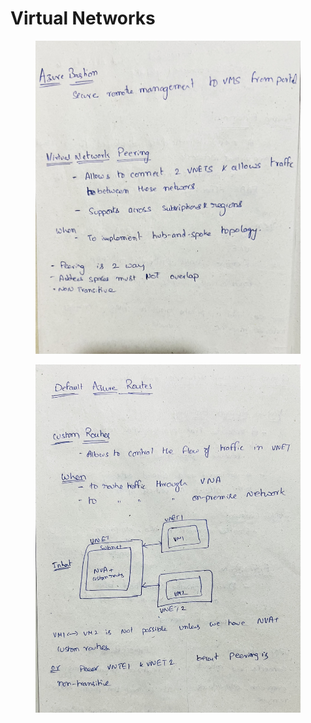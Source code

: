 # Virtual Networks

<figure><img src="../.gitbook/assets/IMG_4284.jpeg" alt=""><figcaption></figcaption></figure>



<figure><img src="../.gitbook/assets/IMG_4285.jpeg" alt=""><figcaption></figcaption></figure>
